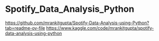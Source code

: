 # Spotify_Data_Analysis_Python

https://github.com/mrankitgupta/Spotify-Data-Analysis-using-Python?tab=readme-ov-file
https://www.kaggle.com/code/mrankitgupta/spotify-data-analysis-using-python
